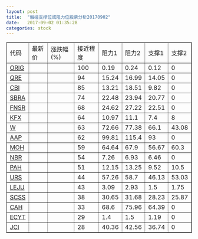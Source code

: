 ```yaml
---
layout: post
title:  "触碰支撑位或阻力位股票分析20170902"
date:   2017-09-02 01:35:28
categories: stock
---
```

<script type="text/javascript">
var stockList = []
stockList.push('gb_orig');
stockList.push('gb_qre');
stockList.push('gb_cbi');
stockList.push('gb_sbra');
stockList.push('gb_fnsr');
stockList.push('gb_kfx');
stockList.push('gb_w');
stockList.push('gb_aap');
stockList.push('gb_moh');
stockList.push('gb_nbr');
stockList.push('gb_pah');
stockList.push('gb_urs');
stockList.push('gb_leju');
stockList.push('gb_scss');
stockList.push('gb_cah');
stockList.push('gb_ecyt');
stockList.push('gb_jci');
</script>
<table border="1">
 <tr>
 <td>代码</td>
 <td>最新价</td>
 <td>涨跌幅(%)</td>
 <td>接近程度</td>
 <td>阻力1</td>
 <td>阻力2</td>
 <td>支撑1</td>
 <td>支撑2</td>
</tr>
  <tr id="orig" class="red">
  <td><a href="http://stock.finance.sina.com.cn/usstock/quotes/ORIG.html" target="_blank">ORIG</a></td><td></td><td></td><td>100</td><td>0.19</td><td>0.24</td><td>0.12</td><td>0</td></tr>
  <tr id="qre" class="red">
  <td><a href="http://stock.finance.sina.com.cn/usstock/quotes/QRE.html" target="_blank">QRE</a></td><td></td><td></td><td>94</td><td>15.24</td><td>16.99</td><td>14.05</td><td>0</td></tr>
  <tr id="cbi" class="red">
  <td><a href="http://stock.finance.sina.com.cn/usstock/quotes/CBI.html" target="_blank">CBI</a></td><td></td><td></td><td>85</td><td>13.21</td><td>18.51</td><td>9.82</td><td>0</td></tr>
  <tr id="sbra" class="red">
  <td><a href="http://stock.finance.sina.com.cn/usstock/quotes/SBRA.html" target="_blank">SBRA</a></td><td></td><td></td><td>74</td><td>22.48</td><td>23.94</td><td>20.77</td><td>0</td></tr>
  <tr id="fnsr" class="red">
  <td><a href="http://stock.finance.sina.com.cn/usstock/quotes/FNSR.html" target="_blank">FNSR</a></td><td></td><td></td><td>68</td><td>24.62</td><td>27.22</td><td>22.51</td><td>0</td></tr>
  <tr id="kfx" class="green">
  <td><a href="http://stock.finance.sina.com.cn/usstock/quotes/KFX.html" target="_blank">KFX</a></td><td></td><td></td><td>64</td><td>10.97</td><td>11.1</td><td>7.4</td><td>8</td></tr>
  <tr id="w" class="red">
  <td><a href="http://stock.finance.sina.com.cn/usstock/quotes/W.html" target="_blank">W</a></td><td></td><td></td><td>63</td><td>72.66</td><td>77.38</td><td>66.1</td><td>43.08</td></tr>
  <tr id="aap" class="red">
  <td><a href="http://stock.finance.sina.com.cn/usstock/quotes/AAP.html" target="_blank">AAP</a></td><td></td><td></td><td>62</td><td>99.81</td><td>115.4</td><td>93</td><td>0</td></tr>
  <tr id="moh" class="red">
  <td><a href="http://stock.finance.sina.com.cn/usstock/quotes/MOH.html" target="_blank">MOH</a></td><td></td><td></td><td>59</td><td>64.64</td><td>67.9</td><td>56.67</td><td>60.3</td></tr>
  <tr id="nbr" class="green">
  <td><a href="http://stock.finance.sina.com.cn/usstock/quotes/NBR.html" target="_blank">NBR</a></td><td></td><td></td><td>54</td><td>7.26</td><td>6.93</td><td>6.46</td><td>0</td></tr>
  <tr id="pah" class="red">
  <td><a href="http://stock.finance.sina.com.cn/usstock/quotes/PAH.html" target="_blank">PAH</a></td><td></td><td></td><td>51</td><td>12.15</td><td>13.25</td><td>9.52</td><td>10.5</td></tr>
  <tr id="urs" class="green">
  <td><a href="http://stock.finance.sina.com.cn/usstock/quotes/URS.html" target="_blank">URS</a></td><td></td><td></td><td>44</td><td>57.26</td><td>58.7</td><td>46.13</td><td>53.03</td></tr>
  <tr id="leju" class="green">
  <td><a href="http://stock.finance.sina.com.cn/usstock/quotes/LEJU.html" target="_blank">LEJU</a></td><td></td><td></td><td>43</td><td>3.09</td><td>2.93</td><td>1.5</td><td>1.75</td></tr>
  <tr id="scss" class="red">
  <td><a href="http://stock.finance.sina.com.cn/usstock/quotes/SCSS.html" target="_blank">SCSS</a></td><td></td><td></td><td>38</td><td>30.65</td><td>31.68</td><td>28.23</td><td>25.87</td></tr>
  <tr id="cah" class="red">
  <td><a href="http://stock.finance.sina.com.cn/usstock/quotes/CAH.html" target="_blank">CAH</a></td><td></td><td></td><td>33</td><td>68.6</td><td>75.96</td><td>64.39</td><td>0</td></tr>
  <tr id="ecyt" class="red">
  <td><a href="http://stock.finance.sina.com.cn/usstock/quotes/ECYT.html" target="_blank">ECYT</a></td><td></td><td></td><td>29</td><td>1.4</td><td>1.5</td><td>1.19</td><td>0</td></tr>
  <tr id="jci" class="red">
  <td><a href="http://stock.finance.sina.com.cn/usstock/quotes/JCI.html" target="_blank">JCI</a></td><td></td><td></td><td>28</td><td>40.36</td><td>42.56</td><td>36.74</td><td>0</td></tr>
</table>

